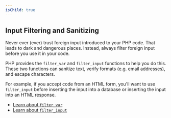 ```yaml
---
isChild: true
---
```


## Input Filtering and Sanitizing

Never ever (ever) trust foreign input introduced to your PHP code. That leads to dark and dangerous
places. Instead, always filter foreign input before you use it in your code.

PHP provides the `filter_var` and `filter_input` functions to help you do this. These two functions
can sanitize text, verify formats (e.g. email addresses), and escape characters.

For example, if you accept code from an HTML form, you'll want to use `filter_input` before
inserting the input into a database or inserting the input into an HTML response.

* [Learn about `filter_var`][5]
* [Learn about `filter_input`][6]

[5]: http://php.net/manual/en/function.filter-var.php
[6]: http://www.php.net/manual/en/function.filter-input.php
